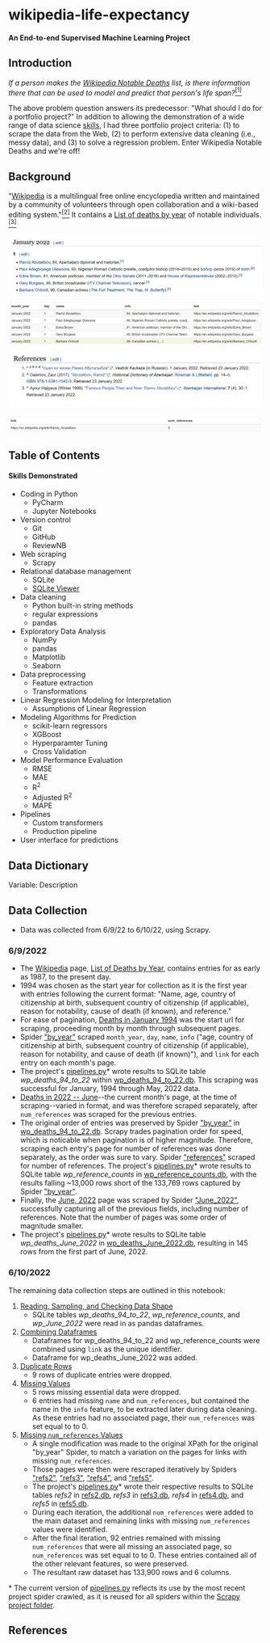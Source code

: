# wikipedia-life-expectancy
#### An End-to-end Supervised Machine Learning Project




## Introduction
*If a person makes the [Wikipedia Notable Deaths](https://en.wikipedia.org/wiki/Deaths_in_2022) list, is there information there that can be used to model and predict that person's life span?*[<sup>[1]</sup>](https://en.wikipedia.org/wiki/Deaths_in_2022)

The above problem question answers its predecessor: "What should I do for a portfolio project?"  In addition to allowing the demonstration of a wide range of data science [skills](#skills), I had three
 portfolio project criteria: (1) to scrape the data from the Web, (2) to perform extensive data cleaning (i.e., messy data), and (3) to solve a regression problem.  Enter Wikipedia Notable Deaths and we're off!


## Background
"[Wikipedia](https://en.wikipedia.org/wiki/Wikipedia) is a multilingual free online encyclopedia written and maintained by a community of volunteers through open collaboration and a wiki-based editing system."[<sup>[2]</sup>](https://en.wikipedia.org/wiki/Wikipedia)  It contains a [List of deaths by year](https://en.wikipedia.org/wiki/Lists_of_deaths_by_year) of notable individuals.[<sup>[3]</sup>](https://en.wikipedia.org/wiki/Lists_of_deaths_by_year)


![wp_snippet.jpg](wp_snippet.jpg)

![sqlite_snippet1.jpg](sqlite_snippet1.jpg)

![refs_snippet.jpg](refs_snippet.jpg)

![sqlite_snippet2.jpg](sqlite_snippet2.jpg)

## Table of Contents



<a id=skills a></a>
#### Skills Demonstrated
- Coding in Python
    - PyCharm
    - Jupyter Notebooks
- Version control
    - Git
    - GitHub
    - ReviewNB
- Web scraping
    - Scrapy
- Relational database management
    - SQLite
    - [SQLite Viewer](https://inloop.github.io/sqlite-viewer/)
- Data cleaning
    - Python built-in string methods
    - regular expressions
    - pandas
- Exploratory Data Analysis
    - NumPy
    - pandas
    - Matplotlib
    - Seaborn
- Data preprocessing
    - Feature extraction
    - Transformations
- Linear Regression Modeling for Interpretation
    - Assumptions of Linear Regression
- Modeling Algorithms for Prediction
    - scikit-learn regressors
    - XGBoost
    - Hyperparamter Tuning
    - Cross Validation
- Model Performance Evaluation
    - RMSE
    - MAE
    - R<sup>2</sup>
    - Adjusted R<sup>2</sup>
    - MAPE
- Pipelines
    - Custom transformers
    - Production pipeline
- User interface for predictions

## Data Dictionary
Variable: Description


## Data Collection
- Data was collected from 6/9/22 to 6/10/22, using Scrapy. 


### 6/9/2022

- The [Wikipedia](https://en.wikipedia.org/wiki/Main_Page) page, [List of Deaths by Year](https://en.wikipedia.org/wiki/Lists_of_deaths_by_year), contains entries for as early as 1987, to the present day.  
- 1994 was chosen as the start year for collection as it is the first year with entries following the current format: "Name, age, country of citizenship at birth, subsequent country of citizenship (if applicable), reason for notability, cause of death (if known), and reference."
- For ease of pagination, [Deaths in January 1994](https://en.wikipedia.org/wiki/Deaths_in_January_1994) was the start url for scraping, proceeding month by month through subsequent pages.
- Spider ["by_year"](https://github.com/teresahanak/wikipedia-life-expectancy/blob/main/wikipedia_life_expectancy/spiders/by_year.py) scraped `month_year`, `day`, `name`, `info` ("age, country of citizenship at birth, subsequent country of citizenship (if applicable), reason for notability, and cause of death (if known)"), and `link` for each entry on each month's page.  
- The project's [pipelines.py](https://github.com/teresahanak/wikipedia-life-expectancy/blob/main/wikipedia_life_expectancy/pipelines.py)* wrote results to SQLite table *wp_deaths_94_to_22* within [wp_deaths_94_to_22.db](https://github.com/teresahanak/wikipedia-life-expectancy/blob/main/wp_deaths_94_to_22.db).  This scraping was successful for January, 1994 through May, 2022 data.
- [Deaths in 2022 -- June](https://en.wikipedia.org/wiki/Deaths_in_2022#June)--the current month's page, at the time of scraping--varied in format, and was therefore scraped separately, after `num_references` was scraped for the previous entries.
- The original order of entries was preserved by Spider ["by_year"](https://github.com/teresahanak/wikipedia-life-expectancy/blob/main/wikipedia_life_expectancy/spiders/by_year.py) in [wp_deaths_94_to_22.db](https://github.com/teresahanak/wikipedia-life-expectancy/blob/main/wp_deaths_94_to_22.db).  Scrapy trades pagination order for speed, which is noticable when pagination is of higher magnitude.  Therefore, scraping each entry's page for number of references was done separately, as the order was sure to vary. Spider ["references"](https://github.com/teresahanak/wikipedia-life-expectancy/blob/main/wikipedia_life_expectancy/spiders/references.py) scraped for number of references.  The project's [pipelines.py](https://github.com/teresahanak/wikipedia-life-expectancy/blob/main/wikipedia_life_expectancy/pipelines.py)* wrote results to SQLite table *wp_reference_counts* in [wp_reference_counts.db](https://github.com/teresahanak/wikipedia-life-expectancy/blob/main/wp_reference_counts_2.db), with the results falling ~13,000 rows short of the 133,769 rows captured by Spider ["by_year"](https://github.com/teresahanak/wikipedia-life-expectancy/blob/main/wikipedia_life_expectancy/spiders/by_year.py).
- Finally, the [June, 2022](https://en.wikipedia.org/wiki/Deaths_in_2022#June) page was scraped by Spider ["June_2022"](https://github.com/teresahanak/wikipedia-life-expectancy/blob/main/wikipedia_life_expectancy/spiders/June_2022.py), successfully capturing all of the previous fields, including number of references.  Note that the number of pages was some order of magnitude smaller.
- The project's [pipelines.py](https://github.com/teresahanak/wikipedia-life-expectancy/blob/main/wikipedia_life_expectancy/pipelines.py)* wrote results to SQLite table *wp_deaths_June_2022* in [wp_deaths_June_2022.db](https://github.com/teresahanak/wikipedia-life-expectancy/blob/main/wp_deaths_June_2022.db), resulting in 145 rows from the first part of June, 2022.

### 6/10/2022
The remaining data collection steps are outlined in this notebook:
1. [Reading, Sampling, and Checking Data Shape](#step1)
    - SQLite tables *wp_deaths_94_to_22*, *wp_reference_counts*, and *wp_June_2022* were read in as pandas dataframes.
2. [Combining Dataframes](#step2)
    - Dataframes for wp_deaths_94_to_22 and wp_reference_counts were combined using `link` as the unique identifier.
    - Dataframe for wp_deaths_June_2022 was added.
3. [Duplicate Rows](#step3)
    - 9 rows of duplicate entries were dropped.
4. [Missing Values](#step4)
    - 5 rows missing essential data were dropped.
    - 6 entries had missing `name` and `num_references`, but contained the name in the `info` feature, to be extracted later during data cleaning.  As these entries had no associated page, their `num_references` was set equal to to 0.
5. [Missing `num_references` Values](#step5)
    - A single modification was made to the original XPath for the original "by_year" Spider, to match a variation on the pages for links with missing `num_references`.  
    - Those pages were then were rescraped iteratively by Spiders ["refs2"](https://github.com/teresahanak/wikipedia-notable-deaths/blob/main/wikipedia_notable_deaths/spiders/refs2.py), ["refs3"](https://github.com/teresahanak/wikipedia-notable-deaths/blob/main/wikipedia_notable_deaths/spiders/refs3.py), ["refs4"](https://github.com/teresahanak/wikipedia-notable-deaths/blob/main/wikipedia_notable_deaths/spiders/refs4.py), and ["refs5"](https://github.com/teresahanak/wikipedia-notable-deaths/blob/main/wikipedia_notable_deaths/spiders/refs5.py).
    - The project's [pipelines.py](https://github.com/teresahanak/wikipedia-notable-deaths/blob/main/wikipedia_notable_deaths/pipelines.py)* wrote their respective results to SQLite tables *refs2* in [refs2.db](https://github.com/teresahanak/wikipedia-notable-deaths/blob/main/refs2.db), *refs3* in [refs3.db](https://github.com/teresahanak/wikipedia-notable-deaths/blob/main/refs3.db), *refs4* in [refs4.db](https://github.com/teresahanak/wikipedia-notable-deaths/blob/main/refs4.db), and *refs5* in [refs5.db](https://github.com/teresahanak/wikipedia-notable-deaths/blob/main/refs5.db).
    - During each iteration, the additional `num_references` were added to the main dataset and remaining links with missing `num_references` values were identified.
    - After the final iteration, 92 entries remained with missing `num_references` that were all missing an associated page, so `num_references` was set equal to to 0.  These entries contained all of the other relevant features, so were preserved.
    - The resultant raw dataset has 133,900 rows and 6 columns.

\*  The current version of [pipelines.py](https://github.com/teresahanak/wikipedia-notable-deaths/blob/main/wikipedia_notable_deaths/pipelines.py) reflects its use by the most recent project spider crawled, as it is reused for all spiders within the [Scrapy project folder](https://github.com/teresahanak/wikipedia-notable-deaths/tree/main/wikipedia_notable_deaths).

## References
